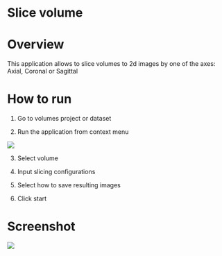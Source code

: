 # Slice volume

# Overview
This application allows to slice volumes to 2d images by one of the axes: Axial, Coronal or Sagittal

# How to run

1. Go to volumes project or dataset

2. Run the application from context menu

<img src="https://user-images.githubusercontent.com/61844772/216614263-0578c2bd-be79-45e0-8a0b-4b25f6ed2429.png">

3. Select volume

4. Input slicing configurations

5. Select how to save resulting images

6. Click start

# Screenshot

<img src="https://user-images.githubusercontent.com/61844772/216614255-78ad1962-ebc8-4b2c-be99-f2f68117d1cb.png">
